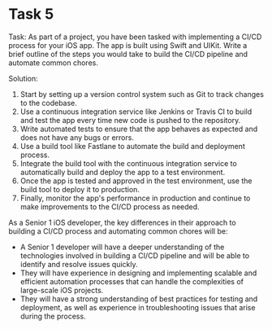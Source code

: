 # Task 5

Task: As part of a project, you have been tasked with implementing a CI/CD
process for your iOS app. The app is built using Swift and UIKit. Write a brief
outline of the steps you would take to build the CI/CD pipeline and automate
common chores.

Solution:

1. Start by setting up a version control system such as Git to track changes to
   the codebase.
2. Use a continuous integration service like Jenkins or Travis CI to build and
   test the app every time new code is pushed to the repository.
3. Write automated tests to ensure that the app behaves as expected and does not
   have any bugs or errors.
4. Use a build tool like Fastlane to automate the build and deployment process.
5. Integrate the build tool with the continuous integration service to
   automatically build and deploy the app to a test environment.
6. Once the app is tested and approved in the test environment, use the build
   tool to deploy it to production.
7. Finally, monitor the app's performance in production and continue to make
   improvements to the CI/CD process as needed.

As a Senior 1 iOS developer, the key differences in their approach to building a
CI/CD process and automating common chores will be:

-   A Senior 1 developer will have a deeper understanding of the technologies
    involved in building a CI/CD pipeline and will be able to identify and
    resolve issues quickly.
-   They will have experience in designing and implementing scalable and
    efficient automation processes that can handle the complexities of
    large-scale iOS projects.
-   They will have a strong understanding of best practices for testing and
    deployment, as well as experience in troubleshooting issues that arise
    during the process.
